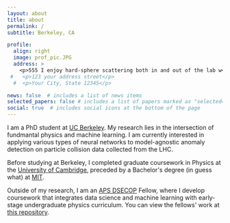 ```yaml
---
layout: about
title: about
permalink: /
subtitle: Berkeley, CA

profile:
  align: right
  image: prof_pic.JPG
  address: >
    <p>555 I enjoy hard-sphere scattering both in and out of the lab w</p>
 #   <p>123 your address street</p>
  #  <p>Your City, State 12345</p>

news: false  # includes a list of news items
selected_papers: false # includes a list of papers marked as "selected={true}"
social: true  # includes social icons at the bottom of the page
---
```


I am a PhD student at [UC Berkeley](https://physics.berkeley.edu/). My research lies in the intersection of fundmantal physics and machine learning. I am currently interested in applying various types of neural networks to model-agnostic anomaly detection on particle collision data collected from the LHC.

Before studying at Berkeley, I completed graduate coursework in Physics at the [University of Cambridge](https://www.phy.cam.ac.uk/), preceded by a Bachelor's degree (in guess what) at [MIT](https://physics.mit.edu/).

Outside of my research, I am an [APS DSECOP](https://dsecop.org/) Fellow, where I develop coursework that integrates data science and machine learning with early-stage undergraduate physics curriculum. You can view the fellows' work at [this repository](https://github.com/GDS-Education-Community-of-Practice/DSECOP). 
